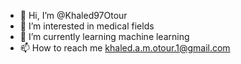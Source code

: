 - 👋 Hi, I’m @Khaled97Otour
- 👀 I’m interested in medical fields 
- 🌱 I’m currently learning machine learning 
- 📫 How to reach me khaled.a.m.otour.1@gmail.com

<!---
Khaled97Otour/Khaled97Otour is a ✨ special ✨ repository because its `README.md` (this file) appears on your GitHub profile.
You can click the Preview link to take a look at your changes.
--->
